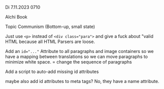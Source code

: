 Di 7.11.2023 0710

Alchi Book

Topic Communism (Bottom-up, small state)

Just use
`<p>`
instead of `<div class="para">`
and give a fuck about "valid HTML
because all HTML Parsers are loose.

Add an `id="..."` Attribute
to all paragraphs and image containers
so we have a mapping
between translations
so we can move paragraphs
to minimize white space.
= change the sequence of paragraphs

Add a script to auto-add
missing id attributes

maybe also add id attributes
to meta tags?
No, they have a name attribute.
